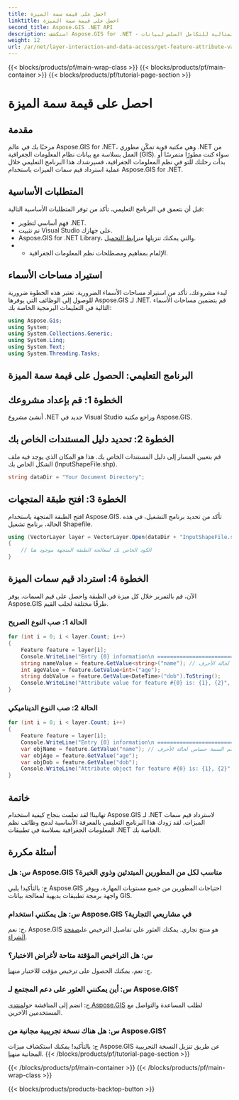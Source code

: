 ```yaml
---
title: احصل على قيمة سمة الميزة
linktitle: احصل على قيمة سمة الميزة
second_title: Aspose.GIS .NET API
description: استكشف Aspose.GIS for .NET - الأداة المثالية للتكامل السلس لبيانات GIS. تحميل النسخة التجريبية المجانية من الآن! #Aspose #GIS #.NET
weight: 12
url: /ar/net/layer-interaction-and-data-access/get-feature-attribute-value/
---
```


{{< blocks/products/pf/main-wrap-class >}}
{{< blocks/products/pf/main-container >}}
{{< blocks/products/pf/tutorial-page-section >}}

# احصل على قيمة سمة الميزة

## مقدمة
مرحبًا بك في عالم Aspose.GIS for .NET، وهي مكتبة قوية تمكّن مطوري .NET من العمل بسلاسة مع بيانات نظام المعلومات الجغرافية (GIS). سواء كنت مطورًا متمرسًا أو بدأت رحلتك للتو في نظم المعلومات الجغرافية، فسيرشدك هذا البرنامج التعليمي خلال عملية استرداد قيم سمات الميزات باستخدام Aspose.GIS for .NET.
## المتطلبات الأساسية
قبل أن نتعمق في البرنامج التعليمي، تأكد من توفر المتطلبات الأساسية التالية:
- فهم أساسي لتطوير .NET.
- تم تثبيت Visual Studio على جهازك.
-  Aspose.GIS for .NET Library، والتي يمكنك تنزيلها من[رابط التحميل](https://releases.aspose.com/gis/net/).
- - الإلمام بمفاهيم ومصطلحات نظم المعلومات الجغرافية.
## استيراد مساحات الأسماء
لبدء مشروعك، تأكد من استيراد مساحات الأسماء الضرورية. تعتبر هذه الخطوة ضرورية للوصول إلى الوظائف التي يوفرها Aspose.GIS لـ .NET. قم بتضمين مساحات الأسماء التالية في التعليمات البرمجية الخاصة بك:
```csharp
using Aspose.Gis;
using System;
using System.Collections.Generic;
using System.Linq;
using System.Text;
using System.Threading.Tasks;
```
## البرنامج التعليمي: الحصول على قيمة سمة الميزة
## الخطوة 1: قم بإعداد مشروعك
أنشئ مشروع .NET جديد في Visual Studio وراجع مكتبة Aspose.GIS.
## الخطوة 2: تحديد دليل المستندات الخاص بك
قم بتعيين المسار إلى دليل المستندات الخاص بك. هذا هو المكان الذي يوجد فيه ملف الشكل الخاص بك (InputShapeFile.shp).
```csharp
string dataDir = "Your Document Directory";
```
## الخطوة 3: افتح طبقة المتجهات
افتح الطبقة المتجهة باستخدام Aspose.GIS. تأكد من تحديد برنامج التشغيل، في هذه الحالة، برنامج تشغيل Shapefile.
```csharp
using (VectorLayer layer = VectorLayer.Open(dataDir + "InputShapeFile.shp", Drivers.Shapefile))
{
    // الكود الخاص بك لمعالجة الطبقة المتجهة موجود هنا
}
```
## الخطوة 4: استرداد قيم سمات الميزة
الآن، قم بالتمرير خلال كل ميزة في الطبقة واحصل على قيم السمات. يوفر Aspose.GIS طرقًا مختلفة لجلب القيم.
### الحالة 1: صب النوع الصريح
```csharp
for (int i = 0; i < layer.Count; i++)
{
    Feature feature = layer[i];
    Console.WriteLine("Entry {0} information\n ========================", i);
    string nameValue = feature.GetValue<string>("name"); // اسم السمة حساس لحالة الأحرف
    int ageValue = feature.GetValue<int>("age");
    string dobValue = feature.GetValue<DateTime>("dob").ToString();
    Console.WriteLine("Attribute value for feature #{0} is: {1}, {2}", nameValue, ageValue, dobValue);
}
```
### الحالة 2: صب النوع الديناميكي
```csharp
for (int i = 0; i < layer.Count; i++)
{
    Feature feature = layer[i];
    Console.WriteLine("Entry {0} information\n ========================", i);
    var objName = feature.GetValue("name"); // اسم السمة حساس لحالة الأحرف
    var objAge = feature.GetValue("age");
    var objDob = feature.GetValue("dob");
    Console.WriteLine("Attribute object for feature #{0} is: {1}, {2}", objName, objAge, objDob);
}
```
## خاتمة
تهانينا! لقد تعلمت بنجاح كيفية استخدام Aspose.GIS لـ .NET لاسترداد قيم سمات الميزات. لقد زودك هذا البرنامج التعليمي بالمعرفة الأساسية لدمج وظائف نظم المعلومات الجغرافية بسلاسة في تطبيقات .NET الخاصة بك.
## أسئلة مكررة
### س: هل Aspose.GIS مناسب لكل من المطورين المبتدئين وذوي الخبرة؟
ج: بالتأكيد! يلبي Aspose.GIS احتياجات المطورين من جميع مستويات المهارة، ويوفر واجهة برمجة تطبيقات بديهية لمعالجة بيانات GIS.
### س: هل يمكنني استخدام Aspose.GIS في مشاريعي التجارية؟
 ج: نعم، Aspose.GIS هو منتج تجاري. يمكنك العثور على تفاصيل الترخيص على[صفحة الشراء](https://purchase.aspose.com/buy).
### س: هل التراخيص المؤقتة متاحة لأغراض الاختبار؟
 ج: نعم، يمكنك الحصول على ترخيص مؤقت للاختبار من[هنا](https://purchase.aspose.com/temporary-license/).
### س: أين يمكنني العثور على دعم المجتمع لـ Aspose.GIS؟
 ج: انضم إلى المناقشة حول[منتدى Aspose.GIS](https://forum.aspose.com/c/gis/33) لطلب المساعدة والتواصل مع المستخدمين الآخرين.
### س: هل هناك نسخة تجريبية مجانية من Aspose.GIS؟
 ج: بالتأكيد! يمكنك استكشاف ميزات Aspose.GIS عن طريق تنزيل النسخة التجريبية المجانية من[هنا](https://releases.aspose.com/).
{{< /blocks/products/pf/tutorial-page-section >}}

{{< /blocks/products/pf/main-container >}}
{{< /blocks/products/pf/main-wrap-class >}}

{{< blocks/products/products-backtop-button >}}
